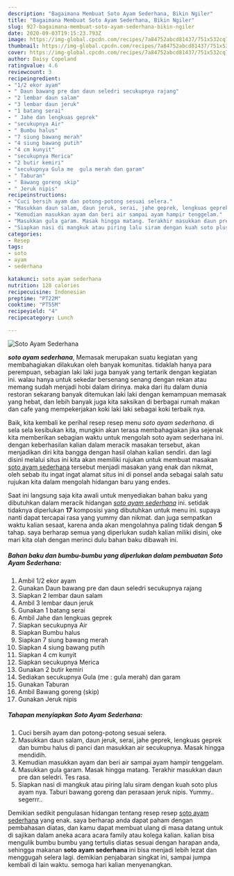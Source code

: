 ```yaml
---
description: "Bagaimana Membuat Soto Ayam Sederhana, Bikin Ngiler"
title: "Bagaimana Membuat Soto Ayam Sederhana, Bikin Ngiler"
slug: 927-bagaimana-membuat-soto-ayam-sederhana-bikin-ngiler
date: 2020-09-03T19:15:23.793Z
image: https://img-global.cpcdn.com/recipes/7a84752abcd81437/751x532cq70/soto-ayam-sederhana-foto-resep-utama.jpg
thumbnail: https://img-global.cpcdn.com/recipes/7a84752abcd81437/751x532cq70/soto-ayam-sederhana-foto-resep-utama.jpg
cover: https://img-global.cpcdn.com/recipes/7a84752abcd81437/751x532cq70/soto-ayam-sederhana-foto-resep-utama.jpg
author: Daisy Copeland
ratingvalue: 4.6
reviewcount: 3
recipeingredient:
- "1/2 ekor ayam"
- " Daun bawang pre dan daun seledri secukupnya rajang"
- "2 lembar daun salam"
- "3 lembar daun jeruk"
- "1 batang serai"
- " Jahe dan lengkuas geprek"
- "secukupnya Air"
- " Bumbu halus"
- "7 siung bawang merah"
- "4 siung bawang putih"
- "4 cm kunyit"
- "secukupnya Merica"
- "2 butir kemiri"
- "secukupnya Gula me  gula merah dan garam"
- " Taburan"
- " Bawang goreng skip"
- " Jeruk nipis"
recipeinstructions:
- "Cuci bersih ayam dan potong-potong sesuai selera."
- "Masukkan daun salam, daun jeruk, serai, jahe geprek, lengkuas geprek dan bumbu halus di panci dan masukkan air secukupnya. Masak hingga mendidih."
- "Kemudian masukkan ayam dan beri air sampai ayam hampir tenggelam."
- "Masukkan gula garam. Masak hingga matang. Terakhir masukkan daun pre dan seledri. Tes rasa."
- "Siapkan nasi di mangkuk atau piring lalu siram dengan kuah soto plus ayam nya. Taburi bawang goreng dan perasaan jeruk nipis. Yummy.. segerrr.."
categories:
- Resep
tags:
- soto
- ayam
- sederhana

katakunci: soto ayam sederhana 
nutrition: 128 calories
recipecuisine: Indonesian
preptime: "PT22M"
cooktime: "PT55M"
recipeyield: "4"
recipecategory: Lunch

---
```



![Soto Ayam Sederhana](https://img-global.cpcdn.com/recipes/7a84752abcd81437/751x532cq70/soto-ayam-sederhana-foto-resep-utama.jpg)

<b><i>soto ayam sederhana</i></b>, Memasak merupakan suatu kegiatan yang membahagiakan dilakukan oleh banyak komunitas. tidaklah hanya para perempuan, sebagian laki laki juga banyak yang tertarik dengan kegiatan ini. walau hanya untuk sekedar bersenang senang dengan rekan atau memang sudah menjadi hobi dalam dirinya. maka dari itu dalam dunia restoran sekarang banyak ditemukan laki laki dengan kemampuan memasak yang hebat, dan lebih banyak juga kita saksikan di berbagai rumah makan dan cafe yang mempekerjakan koki laki laki sebagai koki terbaik nya.



Baik, kita kembali ke perihal resep resep menu <i>soto ayam sederhana</i>. di sela sela kesibukan kita, mungkin akan terasa membahagiakan jika sejenak kita memberikan sebagian waktu untuk mengolah soto ayam sederhana ini. dengan keberhasilan kalian dalam meracik masakan tersebut, akan menjadikan diri kita bangga dengan hasil olahan kalian sendiri. dan lagi disini melalui situs ini kita akan memiliki rujukan untuk membuat masakan <u>soto ayam sederhana</u> tersebut menjadi masakan yang enak dan nikmat, oleh sebab itu ingat ingat alamat situs ini di ponsel anda sebagai salah satu rujukan kita dalam mengolah hidangan baru yang endes.


Saat ini langsung saja kita awali untuk menyediakan bahan baku yang dibutuhkan dalam meracik hidangan <u><i>soto ayam sederhana</i></u> ini. setidak tidaknya diperlukan <b>17</b> komposisi yang dibutuhkan untuk menu ini. supaya nanti dapat tercapai rasa yang yummy dan nikmat. dan juga sempatkan waktu kalian sesaat, karena anda akan mengolahnya paling tidak dengan <b>5</b> tahap. saya berharap semua yang diperlukan sudah kalian miliki disini, oke mari kita olah dengan merinci dulu bahan baku dibawah ini.

<!--inarticleads1-->

##### Bahan baku dan bumbu-bumbu yang diperlukan dalam pembuatan Soto Ayam Sederhana:

1. Ambil 1/2 ekor ayam
1. Gunakan  Daun bawang pre dan daun seledri secukupnya rajang
1. Siapkan 2 lembar daun salam
1. Ambil 3 lembar daun jeruk
1. Gunakan 1 batang serai
1. Ambil  Jahe dan lengkuas geprek
1. Siapkan secukupnya Air
1. Siapkan  Bumbu halus
1. Siapkan 7 siung bawang merah
1. Siapkan 4 siung bawang putih
1. Siapkan 4 cm kunyit
1. Siapkan secukupnya Merica
1. Gunakan 2 butir kemiri
1. Sediakan secukupnya Gula (me : gula merah) dan garam
1. Gunakan  Taburan
1. Ambil  Bawang goreng (skip)
1. Gunakan  Jeruk nipis




<!--inarticleads2-->

##### Tahapan menyiapkan Soto Ayam Sederhana:

1. Cuci bersih ayam dan potong-potong sesuai selera.
1. Masukkan daun salam, daun jeruk, serai, jahe geprek, lengkuas geprek dan bumbu halus di panci dan masukkan air secukupnya. Masak hingga mendidih.
1. Kemudian masukkan ayam dan beri air sampai ayam hampir tenggelam.
1. Masukkan gula garam. Masak hingga matang. Terakhir masukkan daun pre dan seledri. Tes rasa.
1. Siapkan nasi di mangkuk atau piring lalu siram dengan kuah soto plus ayam nya. Taburi bawang goreng dan perasaan jeruk nipis. Yummy.. segerrr..




Demikian sedikit pengulasan hidangan tentang resep resep <u>soto ayam sederhana</u> yang enak. saya berharap anda dapat paham dengan pembahasan diatas, dan kamu dapat membuat ulang di masa datang untuk di sajikan dalam aneka acara acara family atau kolega kalian. kalian bisa mengulik bumbu bumbu yang tertulis diatas sesuai dengan harapan anda, sehingga makanan <b>soto ayam sederhana</b> ini bisa menjadi lebih lezat dan menggugah selera lagi. demikian penjabaran singkat ini, sampai jumpa kembali di lain waktu. semoga hari kalian menyenangkan.
